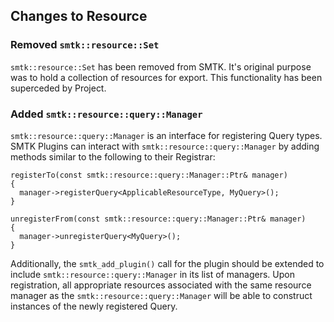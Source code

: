 ## Changes to Resource
### Removed `smtk::resource::Set`
`smtk::resource::Set` has been removed from SMTK. It's original purpose was to
hold a collection of resources for export. This functionality has been
superceded by Project.

### Added `smtk::resource::query::Manager`
`smtk::resource::query::Manager` is an interface for registering Query types.
SMTK Plugins can interact with `smtk::resource::query::Manager` by adding
methods similar to the following to their Registrar:

```
registerTo(const smtk::resource::query::Manager::Ptr& manager)
{
  manager->registerQuery<ApplicableResourceType, MyQuery>();
}

unregisterFrom(const smtk::resource::query::Manager::Ptr& manager)
{
  manager->unregisterQuery<MyQuery>();
}
```

Additionally, the `smtk_add_plugin()` call for the plugin should be extended
to include `smtk::resource::query::Manager` in its list of managers.
Upon registration, all appropriate resources associated with the same
resource manager as the `smtk::resource::query::Manager` will be able to
construct instances of the newly registered Query.
